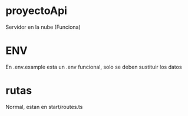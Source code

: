# proyectoApi
Servidor en la nube (Funciona)

# ENV
En .env.example esta un .env funcional, solo se deben sustituir los datos

# rutas
Normal, estan en start/routes.ts


